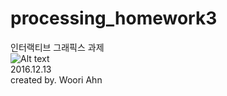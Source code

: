 # processing_homework3  
인터랙티브 그래픽스 과제    
![Alt text](https://github.com/missAHNG/processing_homework3/blob/master/img.png?raw=true)  
2016.12.13    
created by. Woori Ahn  

